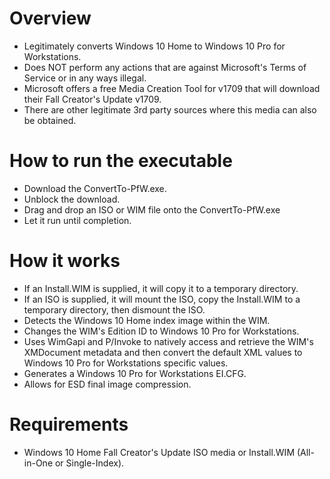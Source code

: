 # Overview
- Legitimately converts Windows 10 Home to Windows 10 Pro for Workstations.
- Does NOT perform any actions that are against Microsoft's Terms of Service or in any ways illegal.
- Microsoft offers a free Media Creation Tool for v1709 that will download their Fall Creator's Update v1709.
- There are other legitimate 3rd party sources where this media can also be obtained.

# How to run the executable
- Download the ConvertTo-PfW.exe.
- Unblock the download.
- Drag and drop an ISO or WIM file onto the ConvertTo-PfW.exe
- Let it run until completion.

# How it works
- If an Install.WIM is supplied, it will copy it to a temporary directory.
- If an ISO is supplied, it will mount the ISO, copy the Install.WIM to a temporary directory, then dismount the ISO.
- Detects the Windows 10 Home index image within the WIM.
- Changes the WIM's Edition ID to Windows 10 Pro for Workstations.
- Uses WimGapi and P/Invoke to natively access and retrieve the WIM's XMDocument metadata and then convert the default XML values to Windows 10 Pro for Workstations specific values.
- Generates a Windows 10 Pro for Workstations EI.CFG.
- Allows for ESD final image compression.

# Requirements
- Windows 10 Home Fall Creator's Update ISO media or Install.WIM (All-in-One or Single-Index).

